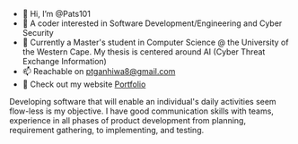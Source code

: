 - 👋 Hi, I’m @Pats101
- 👀 A coder interested in Software Development/Engineering and Cyber Security
- 🌱 Currently a Master's student in Computer Science @ the University of the Western Cape. My thesis is centered around AI (Cyber Threat Exchange Information)
- 📫 Reachable on ptganhiwa8@gmail.com
- 👀 Check out my website [Portfolio](https://patrick-webpage.netlify.app/)

Developing software that will enable an individual's daily activities seem flow-less is my objective. I have good communication skills with teams, experience in all phases of product development from planning, requirement gathering, to implementing, and testing.

